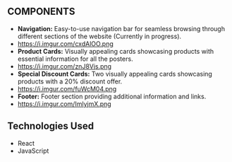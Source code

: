 ## COMPONENTS

- **Navigation:** Easy-to-use navigation bar for seamless browsing through different sections of the website (Currently in progress).
- https://i.imgur.com/cxdAlOO.png
- **Product Cards:** Visually appealing cards showcasing products with essential information for all the posters.
-  https://i.imgur.com/znJ8Vjs.png
- **Special Discount Cards:** Two visually appealing cards showcasing products with a 20% discount offer.
- https://i.imgur.com/fuWcM04.png
- **Footer:** Footer section providing additional information and links.
- https://i.imgur.com/ImlyjmX.png

## Technologies Used

- React
- JavaScript
